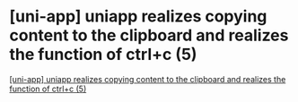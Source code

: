 # [uni-app] uniapp realizes copying content to the clipboard and realizes the function of ctrl+c (5)
[[uni-app] uniapp realizes copying content to the clipboard and realizes the function of ctrl+c (5)](https://aiwithcloud.com/2022/09/16/uni_app_uniapp_realizes_copying_content_to_the_clipboard_and_realizes_the_function_of_ctrlc_5/)